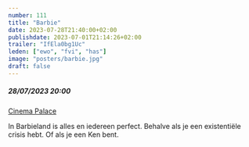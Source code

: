 ```yaml
---
number: 111
title: "Barbie"
date: 2023-07-28T21:40:00+02:00
publishdate: 2023-07-01T21:14:26+02:00
trailer: "IfEla0bg1Uc"
leden: ["ewo", "fvi", "has"]
image: "posters/barbie.jpg"
draft: false
---
```


##### 28/07/2023 20:00

[Cinema Palace](https://cinema-palace.be/nl/film/barbie)

In Barbieland is alles en iedereen perfect. Behalve als je een existentiële crisis hebt.
Of als je een Ken bent.
<!--more-->
